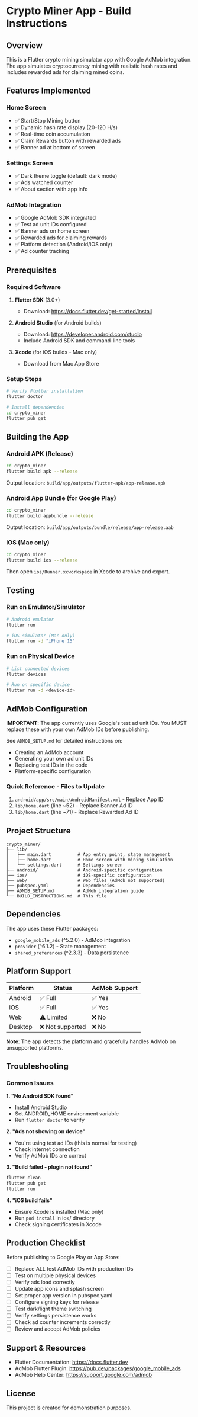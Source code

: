 # Crypto Miner App - Build Instructions

## Overview
This is a Flutter crypto mining simulator app with Google AdMob integration. The app simulates cryptocurrency mining with realistic hash rates and includes rewarded ads for claiming mined coins.

## Features Implemented

### Home Screen
- ✅ Start/Stop Mining button
- ✅ Dynamic hash rate display (20-120 H/s)
- ✅ Real-time coin accumulation
- ✅ Claim Rewards button with rewarded ads
- ✅ Banner ad at bottom of screen

### Settings Screen
- ✅ Dark theme toggle (default: dark mode)
- ✅ Ads watched counter
- ✅ About section with app info

### AdMob Integration
- ✅ Google AdMob SDK integrated
- ✅ Test ad unit IDs configured
- ✅ Banner ads on home screen
- ✅ Rewarded ads for claiming rewards
- ✅ Platform detection (Android/iOS only)
- ✅ Ad counter tracking

## Prerequisites

### Required Software
1. **Flutter SDK** (3.0+)
   - Download: https://docs.flutter.dev/get-started/install
   
2. **Android Studio** (for Android builds)
   - Download: https://developer.android.com/studio
   - Include Android SDK and command-line tools
   
3. **Xcode** (for iOS builds - Mac only)
   - Download from Mac App Store

### Setup Steps
```bash
# Verify Flutter installation
flutter doctor

# Install dependencies
cd crypto_miner
flutter pub get
```

## Building the App

### Android APK (Release)
```bash
cd crypto_miner
flutter build apk --release
```

Output location: `build/app/outputs/flutter-apk/app-release.apk`

### Android App Bundle (for Google Play)
```bash
cd crypto_miner
flutter build appbundle --release
```

Output location: `build/app/outputs/bundle/release/app-release.aab`

### iOS (Mac only)
```bash
cd crypto_miner
flutter build ios --release
```

Then open `ios/Runner.xcworkspace` in Xcode to archive and export.

## Testing

### Run on Emulator/Simulator
```bash
# Android emulator
flutter run

# iOS simulator (Mac only)
flutter run -d "iPhone 15"
```

### Run on Physical Device
```bash
# List connected devices
flutter devices

# Run on specific device
flutter run -d <device-id>
```

## AdMob Configuration

**IMPORTANT**: The app currently uses Google's test ad unit IDs. You MUST replace these with your own AdMob IDs before publishing.

See `ADMOB_SETUP.md` for detailed instructions on:
- Creating an AdMob account
- Generating your own ad unit IDs
- Replacing test IDs in the code
- Platform-specific configuration

### Quick Reference - Files to Update

1. `android/app/src/main/AndroidManifest.xml` - Replace App ID
2. `lib/home.dart` (line ~52) - Replace Banner Ad ID
3. `lib/home.dart` (line ~71) - Replace Rewarded Ad ID

## Project Structure

```
crypto_miner/
├── lib/
│   ├── main.dart          # App entry point, state management
│   ├── home.dart          # Home screen with mining simulation
│   └── settings.dart      # Settings screen
├── android/               # Android-specific configuration
├── ios/                   # iOS-specific configuration
├── web/                   # Web files (AdMob not supported)
├── pubspec.yaml           # Dependencies
├── ADMOB_SETUP.md         # AdMob integration guide
└── BUILD_INSTRUCTIONS.md  # This file
```

## Dependencies

The app uses these Flutter packages:
- `google_mobile_ads` (^5.2.0) - AdMob integration
- `provider` (^6.1.2) - State management
- `shared_preferences` (^2.3.3) - Data persistence

## Platform Support

| Platform | Status | AdMob Support |
|----------|--------|---------------|
| Android  | ✅ Full | ✅ Yes        |
| iOS      | ✅ Full | ✅ Yes        |
| Web      | ⚠️ Limited | ❌ No      |
| Desktop  | ❌ Not supported | ❌ No |

**Note**: The app detects the platform and gracefully handles AdMob on unsupported platforms.

## Troubleshooting

### Common Issues

**1. "No Android SDK found"**
- Install Android Studio
- Set ANDROID_HOME environment variable
- Run `flutter doctor` to verify

**2. "Ads not showing on device"**
- You're using test ad IDs (this is normal for testing)
- Check internet connection
- Verify AdMob IDs are correct

**3. "Build failed - plugin not found"**
```bash
flutter clean
flutter pub get
flutter run
```

**4. "iOS build fails"**
- Ensure Xcode is installed (Mac only)
- Run `pod install` in ios/ directory
- Check signing certificates in Xcode

## Production Checklist

Before publishing to Google Play or App Store:

- [ ] Replace ALL test AdMob IDs with production IDs
- [ ] Test on multiple physical devices
- [ ] Verify ads load correctly
- [ ] Update app icons and splash screen
- [ ] Set proper app version in pubspec.yaml
- [ ] Configure signing keys for release
- [ ] Test dark/light theme switching
- [ ] Verify settings persistence works
- [ ] Check ad counter increments correctly
- [ ] Review and accept AdMob policies

## Support & Resources

- Flutter Documentation: https://docs.flutter.dev
- AdMob Flutter Plugin: https://pub.dev/packages/google_mobile_ads
- AdMob Help Center: https://support.google.com/admob

## License

This project is created for demonstration purposes.
